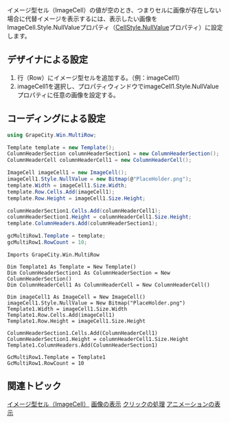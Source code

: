 イメージ型セル（ImageCell）の値が空のとき、つまりセルに画像が存在しない場合に代替イメージを表示するには、表示したい画像をImageCell.Style.NullValueプロパティ（[CellStyle.NullValue](gcdocsite__documentlink?toc-item-id=cf6b5099-2d7c-4917-8d83-2552bcd7199d)プロパティ）に設定します。

## デザイナによる設定

1. 行（Row）にイメージ型セルを追加する。（例：imageCell1）
2. imageCell1を選択し、プロパティウィンドウでimageCell1.Style.NullValueプロパティに任意の画像を設定する。

## コーディングによる設定

```csharp
using GrapeCity.Win.MultiRow;

Template template = new Template();
ColumnHeaderSection columnHeaderSection1 = new ColumnHeaderSection();
ColumnHeaderCell columnHeaderCell1 = new ColumnHeaderCell();

ImageCell imageCell1 = new ImageCell();
imageCell1.Style.NullValue = new Bitmap(@"PlaceHolder.png");
template.Width = imageCell1.Size.Width;
template.Row.Cells.Add(imageCell1);
template.Row.Height = imageCell1.Size.Height;

columnHeaderSection1.Cells.Add(columnHeaderCell1);
columnHeaderSection1.Height = columnHeaderCell1.Size.Height;
template.ColumnHeaders.Add(columnHeaderSection1);

gcMultiRow1.Template = template;
gcMultiRow1.RowCount = 10;
```

```vbnet
Imports GrapeCity.Win.MultiRow

Dim Template1 As Template = New Template()
Dim ColumnHeaderSection1 As ColumnHeaderSection = New ColumnHeaderSection()
Dim ColumnHeaderCell1 As ColumnHeaderCell = New ColumnHeaderCell()

Dim imageCell1 As ImageCell = New ImageCell()
imageCell1.Style.NullValue = New Bitmap("PlaceHolder.png")
Template1.Width = imageCell1.Size.Width
Template1.Row.Cells.Add(imageCell1)
Template1.Row.Height = imageCell1.Size.Height

ColumnHeaderSection1.Cells.Add(ColumnHeaderCell1)
ColumnHeaderSection1.Height = columnHeaderCell1.Size.Height
Template1.ColumnHeaders.Add(ColumnHeaderSection1)

GcMultiRow1.Template = Template1
GcMultiRow1.RowCount = 10
```

## 関連トピック

[イメージ型セル（ImageCell）](gcdocsite__documentlink?toc-item-id=efa0c972-f86c-4263-bed6-859e40f17527)
[画像の表示](gcdocsite__documentlink?toc-item-id=a945b865-77fb-4422-972c-457a44230bdf)
[クリックの処理](gcdocsite__documentlink?toc-item-id=109ce07b-17d9-431a-9fa8-3728bb015b75)
[アニメーションの表示](gcdocsite__documentlink?toc-item-id=cf5e867e-934f-4938-98ac-923c124a777a)